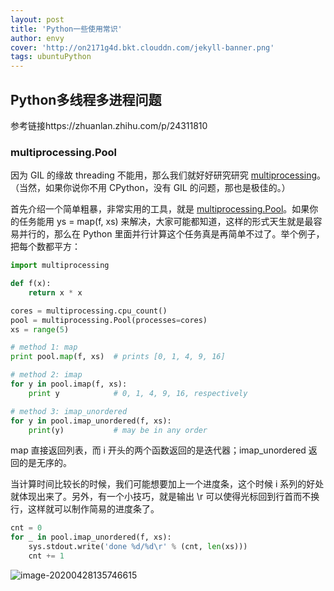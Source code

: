 ```yaml
---
layout: post
title: 'Python一些使用常识'
author: envy
cover: 'http://on2171g4d.bkt.clouddn.com/jekyll-banner.png'
tags: ubuntuPython
---
```


## Python多线程多进程问题
参考链接https://zhuanlan.zhihu.com/p/24311810

### multiprocessing.Pool

因为 GIL 的缘故 threading 不能用，那么我们就好好研究研究 [multiprocessing](https://link.zhihu.com/?target=https%3A//docs.python.org/2/library/multiprocessing.html)。（当然，如果你说你不用 CPython，没有 GIL 的问题，那也是极佳的。）

首先介绍一个简单粗暴，非常实用的工具，就是 [multiprocessing.Pool](https://link.zhihu.com/?target=https%3A//docs.python.org/2/library/multiprocessing.html%23module-multiprocessing.pool)。如果你的任务能用 ys = map(f, xs) 来解决，大家可能都知道，这样的形式天生就是最容易并行的，那么在 Python 里面并行计算这个任务真是再简单不过了。举个例子，把每个数都平方：

```python
import multiprocessing

def f(x):
    return x * x

cores = multiprocessing.cpu_count()
pool = multiprocessing.Pool(processes=cores)
xs = range(5)

# method 1: map
print pool.map(f, xs)  # prints [0, 1, 4, 9, 16]

# method 2: imap
for y in pool.imap(f, xs):
    print y            # 0, 1, 4, 9, 16, respectively

# method 3: imap_unordered
for y in pool.imap_unordered(f, xs):
    print(y)           # may be in any order
```

map 直接返回列表，而 i 开头的两个函数返回的是迭代器；imap_unordered 返回的是无序的。

当计算时间比较长的时候，我们可能想要加上一个进度条，这个时候 i 系列的好处就体现出来了。另外，有一个小技巧，就是输出 \r 可以使得光标回到行首而不换行，这样就可以制作简易的进度条了。

```python
cnt = 0
for _ in pool.imap_unordered(f, xs):
    sys.stdout.write('done %d/%d\r' % (cnt, len(xs)))
    cnt += 1
```

![image-20200428135746615](../assets/img/2019-8-14-python-tricks/image-20200428135746615.png)